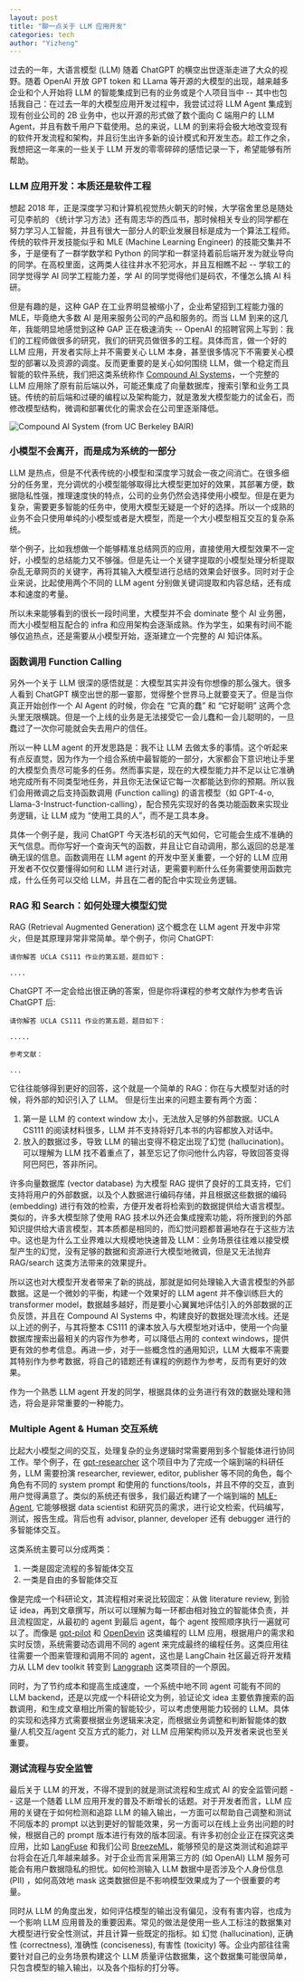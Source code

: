 ```yaml
---
layout: post
title: "聊一点关于 LLM 应用开发"
categories: tech
author: "Yizheng"
---
```


过去的一年，大语言模型 (LLM) 随着 ChatGPT 的横空出世逐渐走进了大众的视野。随着 OpenAI 开放 GPT token 和 LLama 等开源的大模型的出现，越来越多企业和个人开始将 LLM 的智能集成到已有的业务或是个人项目当中 -- 其中也包括我自己：在过去一年的大模型应用开发过程中，我尝试过将 LLM Agent 集成到现有创业公司的 2B 业务中，也以开源的形式做了数个面向 C 端用户的 LLM Agent，并且有数千用户下载使用。总的来说，LLM 的到来将会极大地改变现有的软件开发流程和架构，并且衍生出许多新的设计模式和开发生态。趁工作之余，我想把这一年来的一些关于 LLM 开发的零零碎碎的感悟记录一下，希望能够有所帮助。

### LLM 应用开发：本质还是软件工程

想起 2018 年，正是深度学习和计算机视觉热火朝天的时候，大学宿舍里总是随处可见李航的 《统计学习方法》还有周志华的西瓜书，那时候相关专业的同学都在努力学习人工智能，并且有很大一部分人的职业发展目标是成为一个算法工程师。传统的软件开发技能似乎和 MLE (Machine Learning Engineer) 的技能交集并不多，于是便有了一群学数学和 Python 的同学和一群坚持着前后端开发为就业导向的同学。在高校里面，这两类人往往井水不犯河水，并且互相瞧不起 -- 学软工的同学觉得学 AI 同学工程能力差，学 AI 的同学觉得他们是码农，不懂怎么搞 AI 科研。

但是有趣的是，这种 GAP 在工业界明显被缩小了，企业希望招到工程能力强的 MLE，毕竟绝大多数 AI 是用来服务公司的产品和服务的。而当 LLM 到来的这几年，我能明显地感觉到这种 GAP 正在极速消失 -- OpenAI 的招聘官网上写到：我们的工程师做很多的研究，我们的研究员做很多的工程。具体而言，做一个好的 LLM 应用，开发者实际上并不需要关心 LLM 本身，甚至很多情况下不需要关心模型的部署以及资源的调度。反而更重要的是关心如何围绕 LLM，做一个稳定而且智能的软件系统，我们把这类系统称作 [Compound AI Systems](https://bair.berkeley.edu/blog/2024/02/18/compound-ai-systems/)，一个完整的 LLM 应用除了原有前后端以外，可能还集成了向量数据库，搜索引擎和业务工具链。传统的前后端和过硬的编程以及架构能力，就是激发大模型能力的试金石，而修改模型结构，微调和部署优化的需求会在公司里逐渐降低。

![Compound AI System (from UC Berkeley BAIR)](https://s2.loli.net/2024/08/14/Bj4sMpvt5uGbImR.png)

### 小模型不会离开，而是成为系统的一部分

LLM 是热点，但是不代表传统的小模型和深度学习就会一夜之间消亡。在很多细分的任务里，充分调优的小模型能够取得比大模型更加好的效果，其部署方便，数据隐私性强，推理速度快的特点，公司的业务仍然会选择使用小模型。但是在更为复杂，需要更多智能的任务中，使用大模型无疑是一个好的选择。所以一个成熟的业务不会只使用单纯的小模型或者是大模型，而是一个大小模型相互交互的复杂系统。

举个例子，比如我想做一个能够精准总结网页的应用，直接使用大模型效果不一定好，小模型的总结能力又不够强。但是先让一个关键字提取的小模型处理分析提取杂乱无章网页的关键字，再将其输入大模型进行总结的效果会好很多。同时对于企业来说，比起使用两个不同的 LLM agent 分别做关键词提取和内容总结，还有成本和速度的考量。

所以未来能够看到的很长一段时间里，大模型并不会 dominate 整个 AI 业务圈，而大小模型相互配合的 infra 和应用架构会逐渐成熟。作为学生，如果有时间不能够仅追热点，还是需要从小模型开始，逐渐建立一个完整的 AI 知识体系。

### 函数调用 Function Calling 

另外一个关于 LLM 很深的感悟就是：大模型其实并没有你想像的那么强大。很多人看到 ChatGPT 横空出世的那一霎那，觉得整个世界马上就要变天了。但是当你真正开始创作一个 AI Agent 的时候，你会在 “它真的蠢” 和 “它好聪明” 这两个念头里无限横跳。但是一个上线的业务是无法接受它一会儿蠢和一会儿聪明的，一旦蠢过了一次你可能就会失去用户的信任。

所以一种 LLM agent 的开发思路是：我不让 LLM 去做太多的事情。这个听起来有点反直觉，因为作为一个组合系统中最智能的一部分，大家都会下意识地让手里的大模型负责尽可能多的任务。然而事实是，现在的大模型能力并不足以让它准确地完成所有不同类型地任务，并且你无法保证它每一次都能达到你的预期。所以我们会用微调之后支持函数调用 (Function calling) 的语言模型（如 GPT-4-o, Llama-3-Instruct-function-calling），配合预先实现好的各类功能函数来实现业务逻辑，让 LLM 成为 “使用工具的人”，而不是工具本身。

具体一个例子是，我问 ChatGPT 今天洛杉矶的天气如何，它可能会生成不准确的天气信息。而你写好一个查询天气的函数，并且让它自动调用，那么返回的总是准确无误的信息。函数调用在 LLM agent 的开发中至关重要，一个好的 LLM 应用开发者不仅仅要懂得如何和 LLM 进行对话，更需要判断什么任务需要使用函数完成，什么任务可以交给 LLM，并且在二者的配合中实现业务逻辑。

### RAG 和 Search：如何处理大模型幻觉

RAG (Retrieval Augmented Generation) 这个概念在 LLM agent 开发中非常火，但是其原理非常非常简单。举个例子，你问 ChatGPT: 

```
请你解答 UCLA CS111 作业的第五题，题目如下：

....

```

ChatGPT 不一定会给出很正确的答案，但是你将课程的参考文献作为参考告诉 ChatGPT 后:

```
请你解答 UCLA CS111 作业的第五题，题目如下：

.....

参考文献：

...

```

它往往能够得到更好的回答，这个就是一个简单的 RAG：你在与大模型对话的时候，将外部的知识引入了 LLM。 但是衍生出来的问题主要有两个方面：

1. 第一是 LLM 的 context window 太小，无法放入足够的外部数据。UCLA CS111 的阅读材料很多，LLM 并不支持将好几本书的内容都放入对话中。
2. 放入的数据过多，导致 LLM 的输出变得不稳定出现了幻觉 (hallucination)。可以理解为 LLM 找不着重点了，甚至忘记了你问他什么内容，导致回答变得阿巴阿巴，答非所问。

许多向量数据库 (vector database) 为大模型 RAG 提供了良好的工具支持，它们支持将用户的外部数据，以及个人数据进行编码存储，并且根据这些数据的编码 (embedding) 进行有效的检索，方便开发者将检索到的数据提供给大语言模型。类似的，许多大模型除了使用 RAG 技术以外还会集成搜索功能，将所搜到的外部知识提供给大语言模型，其本质都是相同的，而幻觉问题都普遍地存在于这些方法中。这也是为什么工业界难以大规模地快速普及 LLM：业务场景往往难以接受模型产生的幻觉，没有足够的数据和资源进行大模型地微调，但是又无法抛弃 RAG/search 这类方法带来的效果提升。

所以这也对大模型开发者带来了新的挑战，那就是如何处理输入大语言模型的外部数据。这是一个微妙的平衡，构建一个效果好的 LLM agent 并不像训练巨大的 transformer model，数据越多越好，而是要小心翼翼地评估引入的外部数据的正负反馈，并且在 Compound AI Systems 中，构建良好的数据处理流水线。还是以上述的例子，与其将整本 CS111 的课本放入与大模型地对话中，使用一个向量数据库搜索出最相关的内容作为参考，可以降低占用的 context windows，提供更有效的参考信息。再进一步，对于一些概念性的通用知识，LLM 大概率不需要其特别作为参考数据，将自己的错题还有课程的例题作为参考，反而有更好的效果。

作为一个熟悉 LLM agent 开发的同学，根据具体的业务进行有效的数据处理和筛选，将会是非常重要的一种能力。

### Multiple Agent & Human 交互系统

比起大小模型之间的交互，处理复杂的业务逻辑时常需要用到多个智能体进行协同工作。举个例子，在 [gpt-researcher](https://github.com/assafelovic/gpt-researcher) 这个项目中为了完成一个端到端的科研任务，LLM 需要扮演 researcher, reviewer, editor, publisher 等不同的角色，每个角色有不同的 system prompt 和使用的 functions/tools，并且不停的交互，直到用户觉得满意了。类似的系统还有很多，我们最近构建了一个端到端的 [MLE-Agent](https://github.com/MLSysOps/MLE-agent), 它能够根据 data scientist 和研究员的需求，进行论文检索，代码编写，测试，报告生成。背后也有 advisor, planner, developer 还有 debugger 进行的多智能体交互。

这类系统主要可以分成两类：

1. 一类是固定流程的多智能体交互
2. 一类是自由的多智能体交互

像是完成一个科研论文，其流程相对来说比较固定：从做 literature review, 到验证 idea，再到文章撰写，所以可以理解为每一环都由相对独立的智能体负责，并且流程固定，从最初的 agent 到最后 agent，每个 agent 按照顺序执行一遍就可以了。而像是 [gpt-pilot](https://github.com/Pythagora-io/gpt-pilot) 和 [OpenDevin](https://github.com/OpenDevin/OpenDevin) 这类编程的 LLM 应用，根据用户的需求和实时反馈，系统需要动态调用不同的 agent 来完成最终的编程任务。这类应用往往需要一个图来管理和调用不同的 agent，这也是 LangChain 社区最近将开发精力从 LLM dev toolkit 转变到 [Langgraph](https://github.com/langchain-ai/langgraph) 这类项目的一个原因。

同时，为了节约成本和提高生成速度，一个系统中地不同 agent 可能有不同的 LLM backend，还是以完成一个科研论文为例，验证论文 idea 主要依靠搜索的函数调用，和生成文章相比所需的智能较少，可以考虑使用能力较弱的 LLM。具体的实现和选择方式需要根据业务逻辑来决定，而根据业务调整和判断智能体的数量/人机交互/agent 交互方式的能力，对 LLM 应用架构师以及开发者来说也至关重要。


### 测试流程与安全监管

最后关于 LLM 的开发，不得不提到的就是测试流程和生成式 AI 的安全监管问题 -- 这是一个随着 LLM 应用开发的普及不断增长的话题。对于开发者而言，LLM 应用的关键在于如何检测和追踪 LLM 的输入输出，一方面可以帮助自己调整和测试不同版本的 prompt 以达到更好的智能效果，另一方面可以在线上业务出问题的时候，根据自己的 prompt 版本进行有效的版本回滚。有许多初创企业正在探究这类应用，比如 [LangFuse](https://langfuse.com/) 和我们公司 [BreezeML](https://breezeml.ai/)，能够预见的是这类测试和追踪平台将会在近几年越来越多。对于企业而言采用第三方的 (如 OpenAI) LLM 服务可能会有用户数据隐私的担忧。如何检测输入 LLM 数据中是否涉及个人身份信息 (PII) ，如何高效地 mask 这类数据但是不影响模型效果成为了一个很重要的考量。

同时从 LLM 的角度出发，如何评估模型的输出没有偏见，没有有害内容，也成为一个影响 LLM 应用普及的重要因素。常见的做法是使用一些人工标注的数据集对大模型进行安全性测试，并且计算一些既定的指标。如 幻觉 (hallucination), 正确性 (correctness), 准确性 (conciseness), 有害性 (toxicity) 等。企业内部往往需要针对自己的业务场景构建这个 LLM 质量评估数据集，这个数据集可能很简单，只包含模型的输入输出，以及各个指标的打分等。



